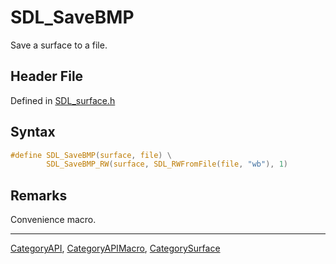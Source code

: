 # SDL_SaveBMP

Save a surface to a file.

## Header File

Defined in [SDL_surface.h](https://github.com/libsdl-org/SDL/blob/SDL2/include/SDL_surface.h)

## Syntax

```c
#define SDL_SaveBMP(surface, file) \
        SDL_SaveBMP_RW(surface, SDL_RWFromFile(file, "wb"), 1)
```

## Remarks

Convenience macro.





----
[CategoryAPI](CategoryAPI), [CategoryAPIMacro](CategoryAPIMacro), [CategorySurface](CategorySurface)

